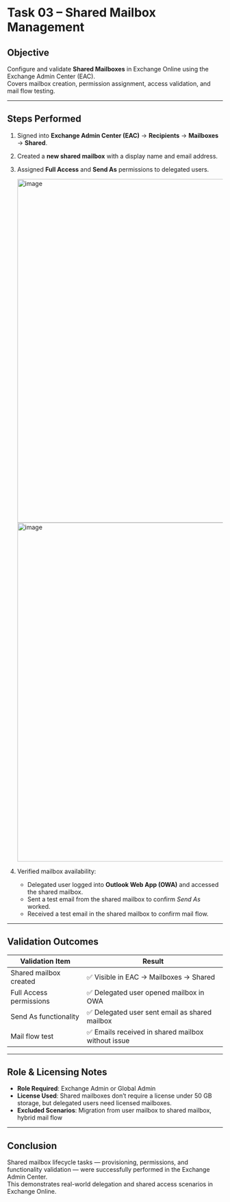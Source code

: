 # Task 03 – Shared Mailbox Management

## Objective
Configure and validate **Shared Mailboxes** in Exchange Online using the Exchange Admin Center (EAC).  
Covers mailbox creation, permission assignment, access validation, and mail flow testing.

---

## Steps Performed

1. Signed into **Exchange Admin Center (EAC)** → **Recipients** → **Mailboxes** → **Shared**.
2. Created a **new shared mailbox** with a display name and email address.
3. Assigned **Full Access** and **Send As** permissions to delegated users.
     
     <img width="1555" height="801" alt="image" src="https://github.com/user-attachments/assets/b981ce62-97cd-45d4-a337-edba1b9ac195" />

     <img width="737" height="790" alt="image" src="https://github.com/user-attachments/assets/804c086d-214c-42f7-9663-177eccc1e195" />

4. Verified mailbox availability:
   - Delegated user logged into **Outlook Web App (OWA)** and accessed the shared mailbox.
   - Sent a test email from the shared mailbox to confirm *Send As* worked.
   - Received a test email in the shared mailbox to confirm mail flow.

---

## Validation Outcomes

| Validation Item         | Result |
|--------------------------|--------|
| Shared mailbox created   | ✅ Visible in EAC → Mailboxes → Shared |
| Full Access permissions  | ✅ Delegated user opened mailbox in OWA |
| Send As functionality    | ✅ Delegated user sent email as shared mailbox |
| Mail flow test           | ✅ Emails received in shared mailbox without issue |

---

## Role & Licensing Notes

- **Role Required**: Exchange Admin or Global Admin  
- **License Used**: Shared mailboxes don’t require a license under 50 GB storage, but delegated users need licensed mailboxes.  
- **Excluded Scenarios**: Migration from user mailbox to shared mailbox, hybrid mail flow  

---

## Conclusion
Shared mailbox lifecycle tasks — provisioning, permissions, and functionality validation — were successfully performed in the Exchange Admin Center.  
This demonstrates real-world delegation and shared access scenarios in Exchange Online.
